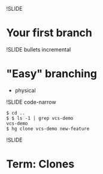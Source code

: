 !SLIDE

# Your first branch #

!SLIDE bullets incremental

# "Easy" branching

- physical

!SLIDE code-narrow

	$ cd ..
	$ $ ls -1 | grep vcs-demo
	vcs-demo
	$ hg clone vcs-demo new-feature

!SLIDE

# Term: Clones
